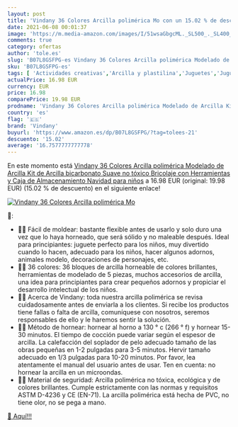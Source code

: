 ```yaml
---
layout: post
title: 'Vindany 36 Colores Arcilla polimérica Mo con un 15.02 % de descuento'
date: 2021-06-08 00:01:37
image: 'https://m.media-amazon.com/images/I/51wsaGbgcML._SL500_._SL400_.jpg'
comments: true
category: ofertas
author: 'tole.es'
slug: 'B07L8GSFPG-es Vindany 36 Colores Arcilla polimérica Modelado de Arcilla...'
sku: 'B07L8GSFPG-es'
tags: [ 'Actividades creativas','Arcilla y plastilina','Juguetes','Juguetes y juegos','navidad','vindany', ]
actualPrice: 16.98 EUR
currency: EUR
price: 16.98
comparePrice: 19.98 EUR
prodname: 'Vindany 36 Colores Arcilla polimérica Modelado de Arcilla Kit de Arcilla bicarbonato Suave no tóxico  Bricolaje con Herramientas y Caja de Almacenamiento Navidad para niños'
country: 'es'
flag: '🇪🇸'
brand: 'Vindany'
buyurl: 'https://www.amazon.es/dp/B07L8GSFPG/?tag=tolees-21'
descuento: '15.02'
average: '16.7577777777778'
---
```


En este momento está [Vindany 36 Colores Arcilla polimérica Modelado de Arcilla Kit de Arcilla bicarbonato Suave no tóxico  Bricolaje con Herramientas y Caja de Almacenamiento Navidad para niños](https://www.amazon.es/dp/B07L8GSFPG/?tag=tolees-21) a 16.98 EUR (original: 19.98 EUR) (15.02 %  de descuento) en el siguiente enlace!

[![Vindany 36 Colores Arcilla polimérica Mo](https://m.media-amazon.com/images/I/51wsaGbgcML._SL500_._SL400_.jpg)](https://www.amazon.es/dp/B07L8GSFPG/?tag=tolees-21)

🔎:

- 🌈🌈 Fácil de moldear: bastante flexible antes de usarlo y solo duro una vez que lo haya horneado, que será sólido y no maleable después. Ideal para principiantes: juguete perfecto para los niños, muy divertido cuando lo hacen, adecuado para los niños, hacer algunos adornos, animales modelo, decoraciones de personajes, etc.
- 🌈🌈 36 colores: 36 bloques de arcilla horneable de colores brillantes, herramientas de modelado de 5 piezas, muchos accesorios de arcilla, una idea para principiantes para crear pequeños adornos y propiciar el desarrollo intelectual de los niños.
- 🌈🌈 Acerca de Vindany: toda nuestra arcilla polimérica se revisa cuidadosamente antes de enviarla a los clientes. Si recibe los productos tiene fallas o falta de arcilla, comuníquese con nosotros, seremos responsables de ello y le haremos sentir la solución.
- 🌈🌈 Método de hornear: hornear al horno a 130 ° c (266 ° f) y hornear 15-30 minutos. El tiempo de cocción puede variar según el espesor de arcilla. La calefacción del soplador de pelo adecuado tamaño de las obras pequeñas en 1-2 pulgadas para 3-5 minutos. Hervir tamaño adecuado en 1/3 pulgadas para 10-20 minutos. Por favor, lea atentamente el manual del usuario antes de usar. Ten en cuenta: no hornear la arcilla en un microondas.
- 🌈🌈 Material de seguridad: Arcilla polimérica no tóxica, ecológica y de colores brillantes. Cumple estrictamente con las normas y requisitos ASTM D-4236 y CE (EN-71). La arcilla polimérica está hecha de PVC, no tiene olor, no se pega a mano.

[🛒 Aquí!!!](https://www.amazon.es/dp/B07L8GSFPG/?tag=tolees-21)
